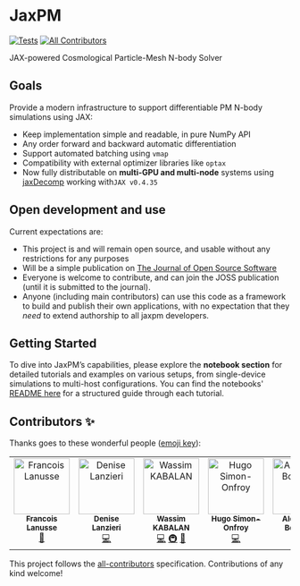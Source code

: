 # JaxPM
[![Tests](https://github.com/DifferentiableUniverseInitiative/JaxPM/actions/workflows/tests.yml/badge.svg)](https://github.com/DifferentiableUniverseInitiative/JaxPM/actions/workflows/tests.yml) <!-- ALL-CONTRIBUTORS-BADGE:START - Do not remove or modify this section -->
[![All Contributors](https://img.shields.io/badge/all_contributors-5-orange.svg?style=flat-square)](#contributors-)
<!-- ALL-CONTRIBUTORS-BADGE:END -->
JAX-powered Cosmological Particle-Mesh N-body Solver

## Goals

Provide a modern infrastructure to support differentiable PM N-body simulations using JAX:
- Keep implementation simple and readable, in pure NumPy API
- Any order forward and backward automatic differentiation
- Support automated batching using `vmap`
- Compatibility with external optimizer libraries like `optax`
- Now fully distributable on **multi-GPU and multi-node** systems using [jaxDecomp](https://github.com/DifferentiableUniverseInitiative/jaxDecomp) working with`JAX v0.4.35`


## Open development and use

Current expectations are:
- This project is and will remain open source, and usable without any restrictions for any purposes
- Will be a simple publication on [The Journal of Open Source Software](https://joss.theoj.org/)
- Everyone is welcome to contribute, and can join the JOSS publication (until it is submitted to the journal).
- Anyone (including main contributors) can use this code as a framework to build and publish their own applications, with no expectation that they *need* to extend authorship to all jaxpm developers.

## Getting Started

To dive into JaxPM’s capabilities, please explore the **notebook section** for detailed tutorials and examples on various setups, from single-device simulations to multi-host configurations. You can find the notebooks' [README here](notebooks/README.md) for a structured guide through each tutorial.


## Contributors ✨

Thanks goes to these wonderful people ([emoji key](https://allcontributors.org/docs/en/emoji-key)):

<!-- ALL-CONTRIBUTORS-LIST:START - Do not remove or modify this section -->
<!-- prettier-ignore-start -->
<!-- markdownlint-disable -->
<table>
  <tbody>
    <tr>
      <td align="center" valign="top" width="14.28%"><a href="http://flanusse.net"><img src="https://avatars.githubusercontent.com/u/861591?v=4?s=100" width="100px;" alt="Francois Lanusse"/><br /><sub><b>Francois Lanusse</b></sub></a><br /><a href="#ideas-EiffL" title="Ideas, Planning, & Feedback">🤔</a></td>
      <td align="center" valign="top" width="14.28%"><a href="https://github.com/dlanzieri"><img src="https://avatars.githubusercontent.com/u/72620117?v=4?s=100" width="100px;" alt="Denise Lanzieri"/><br /><sub><b>Denise Lanzieri</b></sub></a><br /><a href="https://github.com/DifferentiableUniverseInitiative/JaxPM/commits?author=dlanzieri" title="Code">💻</a></td>
      <td align="center" valign="top" width="14.28%"><a href="https://github.com/ASKabalan"><img src="https://avatars.githubusercontent.com/u/83787080?v=4?s=100" width="100px;" alt="Wassim KABALAN"/><br /><sub><b>Wassim KABALAN</b></sub></a><br /><a href="https://github.com/DifferentiableUniverseInitiative/JaxPM/commits?author=ASKabalan" title="Code">💻</a> <a href="#infra-ASKabalan" title="Infrastructure (Hosting, Build-Tools, etc)">🚇</a> <a href="https://github.com/DifferentiableUniverseInitiative/JaxPM/pulls?q=is%3Apr+reviewed-by%3AASKabalan" title="Reviewed Pull Requests">👀</a></td>
      <td align="center" valign="top" width="14.28%"><a href="https://github.com/hsimonfroy"><img src="https://avatars.githubusercontent.com/u/85559558?v=4?s=100" width="100px;" alt="Hugo Simon-Onfroy"/><br /><sub><b>Hugo Simon-Onfroy</b></sub></a><br /><a href="https://github.com/DifferentiableUniverseInitiative/JaxPM/commits?author=hsimonfroy" title="Code">💻</a></td>
      <td align="center" valign="top" width="14.28%"><a href="https://aboucaud.github.io"><img src="https://avatars.githubusercontent.com/u/3065310?v=4?s=100" width="100px;" alt="Alexandre Boucaud"/><br /><sub><b>Alexandre Boucaud</b></sub></a><br /><a href="https://github.com/DifferentiableUniverseInitiative/JaxPM/pulls?q=is%3Apr+reviewed-by%3Aaboucaud" title="Reviewed Pull Requests">👀</a></td>
    </tr>
  </tbody>
</table>

<!-- markdownlint-restore -->
<!-- prettier-ignore-end -->

<!-- ALL-CONTRIBUTORS-LIST:END -->

This project follows the [all-contributors](https://github.com/all-contributors/all-contributors) specification. Contributions of any kind welcome!
